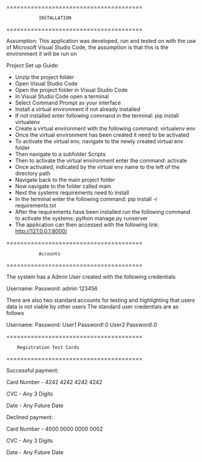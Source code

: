 =======================================
                
                INSTALLATION

=======================================



Assumption: 
This application was developed, run and tested on with the use of Microsoft Visual Studio Code, 
the assumption is that this is the environment it will be run on

Project Set up Guide:
- Unzip the project folder
- Open Visual Studio Code
- Open the project folder in Visual Studio Code
- In Visual Studio Code open a terminal
- Select Command Prompt as your interface
- Install a virtual environment if not already installed
- If not installed enter following command in the terminal: pip install virtualenv
- Create a virtual environment with the following command: virtualenv env
- Once the virtual environment has been created it need to be activated
- To activate the virtual env, navigate to the newly created virtual env folder
- Then navigate to a subfolder Scripts
- Then to activate the virtual environment enter the command: activate
- Once activated, indicated by the virtual env name to the left of the directory path
- Navigate back to the main project folder
- Now navigate to the folder called main
- Next the systems requirements need to install
- In the terminal enter the following command: pip install -r requirements.txt
- After the requirements have been installed run the following command to activate the systems:  python manage.py runserver
- The application can then accessed with the following link: http://127.0.0.1:8000/





=======================================
                
                Accounts
=======================================

The system has a Admin User created with the following credentials 

Username:           Password: 
admin               123456


There are also two standard accounts for testing and highlighting that users data is not viable by other users
The standard user credentials are as follows

Username:           Password: 
User1               Password!.0
User2               Password!.0





=======================================
        
        Registration Test Cards
=======================================

Successful payment:

Card Number - 4242 4242 4242 4242

CVC - Any 3 Digits

Date - Any Future Date


Declined payment:

Card Number - 4000 0000 0000 0002

CVC - Any 3 Digits

Date - Any Future Date
